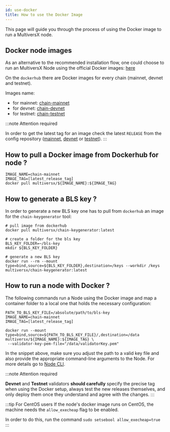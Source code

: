 ```yaml
---
id: use-docker
title: How to use the Docker Image
---
```


[comment]: # (mx-abstract)

This page will guide you through the process of using the Docker image to run a MultiversX node.

[comment]: # (mx-context-auto)

## Docker node images
As an alternative to the recommended installation flow, one could choose to run an MultiversX Node using the official Docker images: [here](https://hub.docker.com/u/multiversx)

On the `dockerhub` there are Docker images for every chain (mainnet, devnet and testnet).

Images name:
- for mainnet: [chain-mainnet](https://hub.docker.com/r/multiversx/chain-mainnet)
- for devnet: [chain-devnet](https://hub.docker.com/r/multiversx/chain-devnet)
- for testnet: [chain-testnet](https://hub.docker.com/r/multiversx/chain-testnet)

:::note Attention required

In order to get the latest tag for an image check the latest `RELEASE` from the config repository ([mainnet](https://github.com/multiversx/mx-chain-mainnet-config/releases), [devnet](https://github.com/multiversx/mx-chain-devnet-config/releases) or [testnet](https://github.com/multiversx/mx-chain-testnet-config/releases)).
:::

[comment]: # (mx-context-auto)

## How to pull a Docker image from Dockerhub for node ? 
```docker
IMAGE_NAME=chain-mainnet
IMAGE_TAG=[latest_release_tag]
docker pull multiversx/${IMAGE_NAME}:${IMAGE_TAG}
```

[comment]: # (mx-context-auto)

## How to generate a BLS key ? 
In order to generate a new BLS key one has to pull from `dockerhub` an image for the `chain-keygenerator` tool:
```
# pull image from dockerhub
docker pull multiversx/chain-keygenerator:latest

# create a folder for the bls key
BLS_KEY_FOLDER=~/bls-key
mkdir ${BLS_KEY_FOLDER}

# generate a new BLS key
docker run --rm --mount type=bind,source=${BLS_KEY_FOLDER},destination=/keys --workdir /keys multiversx/chain-keygenerator:latest
```

[comment]: # (mx-context-auto)

## How to run a node with Docker ? 

The following commands run a Node using the Docker image and map a container folder to a local one that holds the necessary configuration:

```docker
PATH_TO_BLS_KEY_FILE=/absolute/path/to/bls-key
IMAGE_NAME=chain-mainnet
IMAGE_TAG=[latest_release_tag]

docker run --mount type=bind,source=${PATH_TO_BLS_KEY_FILE}/,destination=/data multiversx/${IMAGE_NAME}:${IMAGE_TAG} \
 --validator-key-pem-file="/data/validatorKey.pem"
```

In the snippet above, make sure you adjust the path to a valid key file and also provide the appropriate command-line arguments to the Node. For more details go to [Node CLI](https://docs.multiversx.com/validators/node-cli).

:::note Attention required

**Devnet** and **Testnet** validators **should carefully** specify the precise tag when using the Docker setup, always test the new releases themselves, and only deploy them once they understand and agree with the changes.
:::

[comment]: # (mx-context)

:::tip For CentOS users
If the node's docker image runs on CentOS, the machine needs the `allow_execheap` flag to be enabled.

In order to do this, run the command `sudo setsebool allow_execheap=true`
:::
